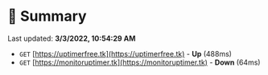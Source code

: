 # 📖 Summary
Last updated: **3/3/2022, 10:54:29 AM**

- `GET` [https://uptimerfree.tk](https://uptimerfree.tk) - **Up** (488ms)
- `GET` [https://monitoruptimer.tk](https://monitoruptimer.tk) - **Down** (64ms)

